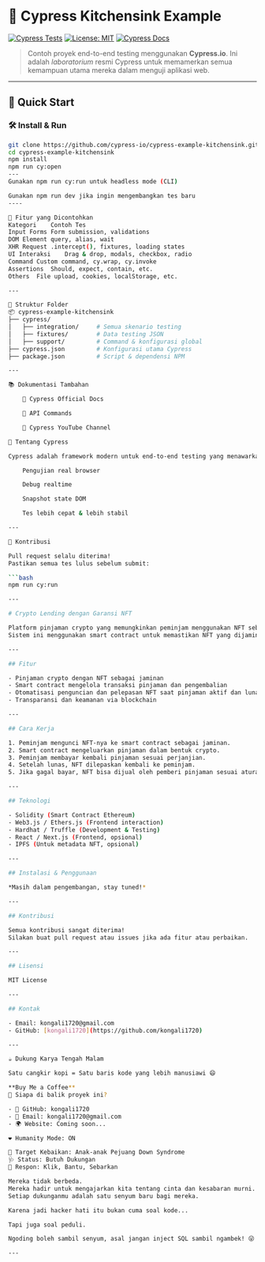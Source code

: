 # 🧪 Cypress Kitchensink Example

[![Cypress Tests](https://github.com/cypress-io/cypress-example-kitchensink/actions/workflows/main.yml/badge.svg)](https://github.com/cypress-io/cypress-example-kitchensink/actions)
[![License: MIT](https://img.shields.io/badge/license-MIT-green.svg)](https://opensource.org/licenses/MIT)
[![Cypress Docs](https://img.shields.io/badge/docs-cypress.io-blue)](https://docs.cypress.io/)

> Contoh proyek end-to-end testing menggunakan **Cypress.io**. Ini adalah _laboratorium_ resmi Cypress untuk memamerkan semua kemampuan utama mereka dalam menguji aplikasi web.

---

## 🚀 Quick Start

### 🛠️ Install & Run

```bash
git clone https://github.com/cypress-io/cypress-example-kitchensink.git
cd cypress-example-kitchensink
npm install
npm run cy:open
---
Gunakan npm run cy:run untuk headless mode (CLI)

Gunakan npm run dev jika ingin mengembangkan tes baru
----

🧠 Fitur yang Dicontohkan
Kategori	Contoh Tes
Input Forms	Form submission, validations
DOM	Element query, alias, wait
XHR Request	.intercept(), fixtures, loading states
UI Interaksi	Drag & drop, modals, checkbox, radio
Command	Custom command, cy.wrap, cy.invoke
Assertions	Should, expect, contain, etc.
Others	File upload, cookies, localStorage, etc.

---

📁 Struktur Folder
📦 cypress-example-kitchensink
├── cypress/
│   ├── integration/     # Semua skenario testing
│   ├── fixtures/        # Data testing JSON
│   ├── support/         # Command & konfigurasi global
├── cypress.json         # Konfigurasi utama Cypress
├── package.json         # Script & dependensi NPM

---

📚 Dokumentasi Tambahan

    🔗 Cypress Official Docs

    📘 API Commands

    🎥 Cypress YouTube Channel

🧪 Tentang Cypress

Cypress adalah framework modern untuk end-to-end testing yang menawarkan:

    Pengujian real browser

    Debug realtime

    Snapshot state DOM

    Tes lebih cepat & lebih stabil

---

🤝 Kontribusi

Pull request selalu diterima!
Pastikan semua tes lulus sebelum submit:

```bash
npm run cy:run

---

# Crypto Lending dengan Garansi NFT

Platform pinjaman crypto yang memungkinkan peminjam menggunakan NFT sebagai jaminan.  
Sistem ini menggunakan smart contract untuk memastikan NFT yang dijaminkan aman dan pinjaman diterima dengan transparan dan otomatis.

---

## Fitur

- Pinjaman crypto dengan NFT sebagai jaminan  
- Smart contract mengelola transaksi pinjaman dan pengembalian  
- Otomatisasi penguncian dan pelepasan NFT saat pinjaman aktif dan lunas  
- Transparansi dan keamanan via blockchain  

---

## Cara Kerja

1. Peminjam mengunci NFT-nya ke smart contract sebagai jaminan.  
2. Smart contract mengeluarkan pinjaman dalam bentuk crypto.  
3. Peminjam membayar kembali pinjaman sesuai perjanjian.  
4. Setelah lunas, NFT dilepaskan kembali ke peminjam.  
5. Jika gagal bayar, NFT bisa dijual oleh pemberi pinjaman sesuai aturan.

---

## Teknologi

- Solidity (Smart Contract Ethereum)  
- Web3.js / Ethers.js (Frontend interaction)  
- Hardhat / Truffle (Development & Testing)  
- React / Next.js (Frontend, opsional)  
- IPFS (Untuk metadata NFT, opsional)

---

## Instalasi & Penggunaan

*Masih dalam pengembangan, stay tuned!*

---

## Kontribusi

Semua kontribusi sangat diterima!  
Silakan buat pull request atau issues jika ada fitur atau perbaikan.

---

## Lisensi

MIT License

---

## Kontak

- Email: kongali1720@gmail.com  
- GitHub: [kongali1720](https://github.com/kongali1720)

---

☕ Dukung Karya Tengah Malam

Satu cangkir kopi = Satu baris kode yang lebih manusiawi 😄

**Buy Me a Coffee**  
🧠 Siapa di balik proyek ini?

- 🧙 GitHub: kongali1720  
- 💌 Email: kongali1720@gmail.com  
- 🌍 Website: Coming soon...

❤️ Humanity Mode: ON

🎯 Target Kebaikan: Anak-anak Pejuang Down Syndrome  
🩺 Status: Butuh Dukungan  
💖 Respon: Klik, Bantu, Sebarkan

Mereka tidak berbeda.  
Mereka hadir untuk mengajarkan kita tentang cinta dan kesabaran murni.  
Setiap dukunganmu adalah satu senyum baru bagi mereka.

Karena jadi hacker hati itu bukan cuma soal kode...

Tapi juga soal peduli.

Ngoding boleh sambil senyum, asal jangan inject SQL sambil ngambek! 😜

---
